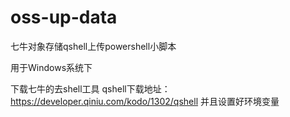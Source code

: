 # oss-up-data
七牛对象存储qshell上传powershell小脚本

用于Windows系统下

下载七牛的去shell工具
qshell下载地址：https://developer.qiniu.com/kodo/1302/qshell
并且设置好环境变量
